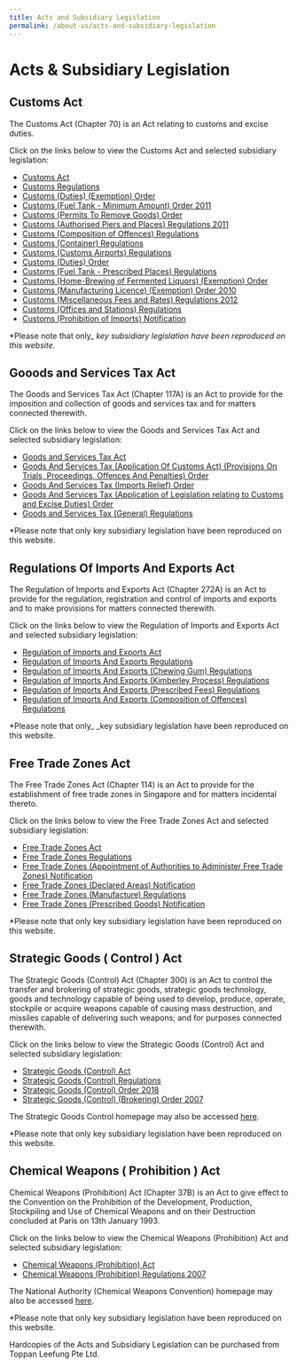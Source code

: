 ```yaml
---
title: Acts and Subsidiary Legislation
permalink: /about-us/acts-and-subsidiary-legislation
---
```

# Acts & Subsidiary Legislation

## Customs Act
The Customs Act (Chapter 70) is an Act relating to customs and excise duties.

Click on the links below to view the Customs Act and selected subsidiary legislation:

-   [Customs Act](https://sso.agc.gov.sg/Act/CA1960)
-   [Customs Regulations](https://sso.agc.gov.sg/SL/CA1960-RG2?DocDate=20170220)
-   [Customs (Duties) (Exemption) Order](https://sso.agc.gov.sg/SL/CA1960-OR5?DocDate=20121228)
-   [Customs (Fuel Tank - Minimum Amount) Order 2011](https://sso.agc.gov.sg/SL/CA1960-S710-2011?DocDate=20111228)
-   [Customs (Permits To Remove Goods) Order](https://sso.agc.gov.sg/SL/CA1960-OR8?DocDate=20041231)
-   [Customs (Authorised Piers and Places) Regulations 2011](https://sso.agc.gov.sg/SL/CA1960-S708-2011?DocDate=20170220)
-   [Customs (Composition of Offences) Regulations](https://sso.agc.gov.sg/SL/CA1960-S549-2018)
-   [Customs (Container) Regulations](https://sso.agc.gov.sg/SL/CA1960-RG1?DocDate=20131010)
-   [Customs (Customs Airports) Regulations](https://sso.agc.gov.sg/SL/CA1960-RG4?DocDate=20121218)
-   [Customs (Duties) Order](https://sso.agc.gov.sg/SL/CA1960-OR4?DocDate=20180219)
-   [Customs (Fuel Tank - Prescribed Places) Regulations](https://sso.agc.gov.sg/SL/CA1960-RG9?DocDate=20041231)
-   [Customs (Home-Brewing of Fermented Liquors) (Exemption) Order](https://sso.agc.gov.sg/SL/CA1960-OR9?DocDate=20090831)
-   [Customs (Manufacturing Licence) (Exemption) Order 2010](https://sso.agc.gov.sg/SL/CA1960-S305-2010?DocDate=20110101)
-   [Customs (Miscellaneous Fees and Rates) Regulations 2012](https://sso.agc.gov.sg/SL/CA1960-S634-2012?DocDate=20131010)
-   [Customs (Offices and Stations) Regulations](https://sso.agc.gov.sg/SL/CA1960-RG7?DocDate=20141217)
-   [Customs (Prohibition of Imports) Notification](https://sso.agc.gov.sg/SL/CA1960-N1?DocDate=20070101)

*Please note that only_ _key subsidiary legislation have been reproduced on this website._

## Gooods and Services Tax Act
The Goods and Services Tax Act (Chapter 117A) is an Act to provide for the imposition and collection of goods and services tax and for matters connected therewith.

Click on the links below to view the Goods and Services Tax Act and selected subsidiary legislation:

-   [Goods and Services Tax Act](https://sso.agc.gov.sg/Act/GSTA1993)
-   [Goods And Services Tax (Application Of Customs Act) (Provisions On Trials, Proceedings, Offences And Penalties) Order](https://sso.agc.gov.sg/SL/GSTA1993-OR5?DocDate=20150302)
-   [Goods And Services Tax (Imports Relief) Order](https://sso.agc.gov.sg/SL/GSTA1993-OR3?DocDate=20161101)
-   [Goods And Services Tax (Application of Legislation relating to Customs and Excise Duties) Order](https://sso.agc.gov.sg/SL/GSTA1993-OR4?DocDate=20121001)
-   [Goods and Services Tax (General) Regulations](https://sso.agc.gov.sg/SL/GSTA1993-RG1?DocDate=20180329)

*Please note that only key subsidiary legislation have been reproduced on this website.

## Regulations Of Imports And Exports Act
The Regulation of Imports and Exports Act (Chapter 272A) is an Act to provide for the regulation, registration and control of imports and exports and to make provisions for matters connected therewith.

Click on the links below to view the Regulation of Imports and Exports Act and selected subsidiary legislation:

-   [Regulation of Imports and Exports Act](https://sso.agc.gov.sg/Act/RIEA1995)
-   [Regulation of Imports And Exports Regulations](https://sso.agc.gov.sg/SL/RIEA1995-RG1?DocDate=20171107)
-   [Regulation of Imports And Exports (Chewing Gum) Regulations](https://sso.agc.gov.sg/SL/RIEA1995-RG4?DocDate=20161028)
-   [Regulation of Imports And Exports (Kimberley Process) Regulations](https://sso.agc.gov.sg/SL/RIEA1995-RG8?DocDate=20040930)
-   [Regulation of Imports And Exports (Prescribed Fees) Regulations](https://sso.agc.gov.sg/SL/RIEA1995-RG5?DocDate=20130401)
-   [Regulation of Imports And Exports (Composition of Offences) Regulations](https://sso.agc.gov.sg/SL/RIEA1995-RG6?DocDate=20030401)

*Please note that only_ _key subsidiary legislation have been reproduced on this website.

## Free Trade Zones Act
The Free Trade Zones Act (Chapter 114) is an Act to provide for the establishment of free trade zones in Singapore and for matters incidental thereto.

Click on the links below to view the Free Trade Zones Act and selected subsidiary legislation:

-   [Free Trade Zones Act](https://sso.agc.gov.sg/Act/FTZA1966)
-   [Free Trade Zones Regulations](https://sso.agc.gov.sg/SL/FTZA1966-RG1?DocDate=20141031)
-   [Free Trade Zones (Appointment of Authorities to Administer Free Trade Zones) Notification](https://sso.agc.gov.sg/SL/FTZA1966-N4?DocDate=20111129)
-   [Free Trade Zones (Declared Areas) Notification](https://sso.agc.gov.sg/SL/FTZA1966-N3?DocDate=20160902)
-   [Free Trade Zones (Manufacture) Regulations](https://sso.agc.gov.sg/SL/FTZA1966-RG2?DocDate=20141031)
-   [Free Trade Zones (Prescribed Goods) Notification](https://sso.agc.gov.sg/SL/FTZA1966-N1?DocDate=20141031)

*Please note that only key subsidiary legislation have been reproduced on this website.

## Strategic Goods ( Control ) Act 
The Strategic Goods (Control) Act (Chapter 300) is an Act to control the transfer and brokering of strategic goods, strategic goods technology, goods and technology capable of being used to develop, produce, operate, stockpile or acquire weapons capable of causing mass destruction, and missiles capable of delivering such weapons; and for purposes connected therewith.

Click on the links below to view the Strategic Goods (Control) Act and selected subsidiary legislation:

-   [Strategic Goods (Control) Act](https://sso.agc.gov.sg/Act/SGCA2002)
-   [Strategic Goods (Control) Regulations](https://sso.agc.gov.sg/SL/SGCA2002-RG1)
-   [Strategic Goods (Control) Order 2018](https://sso.agc.gov.sg/SL-Supp/S536-2018/Published/20180904?DocDate=20180904)
-   [Strategic Goods (Control) (Brokering) Order 2007](https://sso.agc.gov.sg/SL/SGCA2002-S640-2007)

The Strategic Goods Control homepage may also be accessed [here](https://www.customs.gov.sg/businesses/strategic-goods-control/overview/legislation).

*Please note that only key subsidiary legislation have been reproduced on this website.

## Chemical Weapons ( Prohibition ) Act
Chemical Weapons (Prohibition) Act (Chapter 37B) is an Act to give effect to the Convention on the Prohibition of the Development, Production, Stockpiling and Use of Chemical Weapons and on their Destruction concluded at Paris on 13th January 1993.

Click on the links below to view the Chemical Weapons (Prohibition) Act and selected subsidiary legislation:

-   [Chemical Weapons (Prohibition) Act](https://sso.agc.gov.sg/Act/CWPA2000)
-   [Chemical Weapons (Prohibition) Regulations 2007](https://sso.agc.gov.sg/SL/CWPA2000-S669-2007?DocDate=20111101)

The National Authority (Chemical Weapons Convention) homepage may also be accessed [here](https://www.customs.gov.sg/businesses/chemical-weapons-convention/legislation).

*Please note that only key subsidiary legislation have been reproduced on this website.

Hardcopies of the Acts and Subsidiary Legislation can be purchased from Toppan Leefung Pte Ltd.
